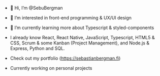 - 👋 Hi, I’m @SebuBergman
- 👀 I’m interested in front-end programming & UX/UI design
- 🌱 I’m currently learning more about Typescript & styled-components
- I already know React, React Native, JavaScript, Typescript, HTML5 & CSS, Scrum & some Kanban (Project Management), and Node.js & Express, Python and SQL.

- Check out my portfolio (https://sebastianbergman.fi)
- Currently working on personal projects

<!---
SebuBergman/SebuBergman is a ✨ special ✨ repository because its `README.md` (this file) appears on your GitHub profile.
You can click the Preview link to take a look at your changes.
--->
